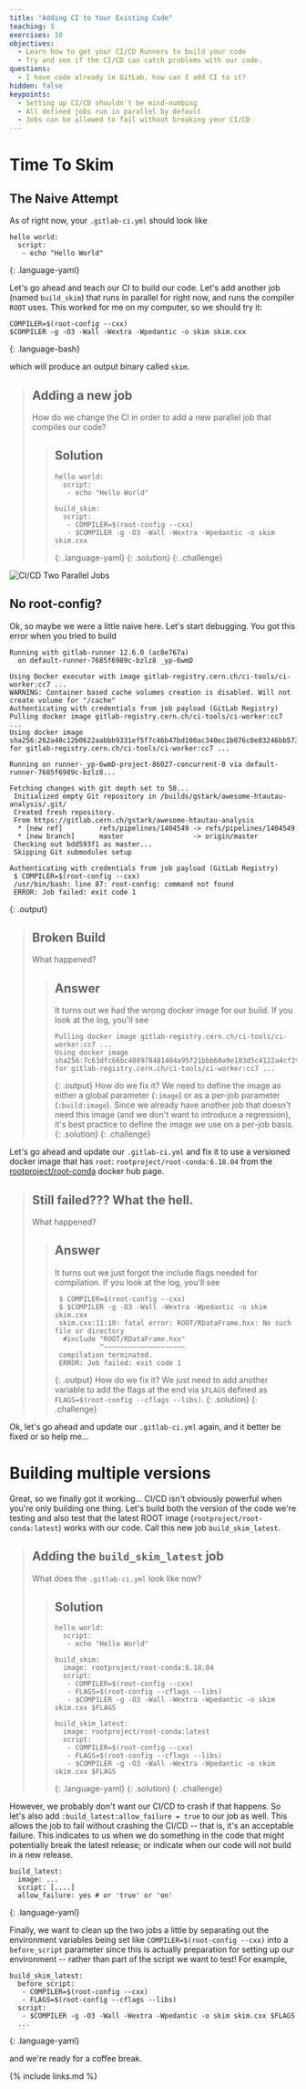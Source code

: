 ```yaml
---
title: "Adding CI to Your Existing Code"
teaching: 5
exercises: 10
objectives:
  - Learn how to get your CI/CD Runners to build your code
  - Try and see if the CI/CD can catch problems with our code.
questions:
  - I have code already in GitLab, how can I add CI to it?
hidden: false
keypoints:
  - Setting up CI/CD shouldn't be mind-numbing
  - All defined jobs run in parallel by default
  - Jobs can be allowed to fail without breaking your CI/CD
---
```


# Time To Skim

## The Naive Attempt

As of right now, your `.gitlab-ci.yml` should look like

~~~
hello world:
  script:
   - echo "Hello World"
~~~
{: .language-yaml}

Let's go ahead and teach our CI to build our code. Let's add another job (named `build_skim`) that runs in parallel for right now, and runs the compiler `ROOT` uses. This worked for me on my computer, so we should try it:

~~~
COMPILER=$(root-config --cxx)
$COMPILER -g -O3 -Wall -Wextra -Wpedantic -o skim skim.cxx
~~~
{: .language-bash}

which will produce an output binary called `skim`.

> ## Adding a new job
>
> How do we change the CI in order to add a new parallel job that compiles our code?
>
> > ## Solution
> > ~~~
> > hello world:
> >   script:
> >    - echo "Hello World"
> >
> > build_skim:
> >   script:
> >    - COMPILER=$(root-config --cxx)
> >    - $COMPILER -g -O3 -Wall -Wextra -Wpedantic -o skim skim.cxx
> > ~~~
> > {: .language-yaml}
> {: .solution}
{: .challenge}

![CI/CD Two Parallel Jobs]({{site.baseurl}}/fig/ci-cd-two-parallel-jobs.png)

## No root-config?

Ok, so maybe we were a little naive here. Let's start debugging. You got this error when you tried to build

~~~
Running with gitlab-runner 12.6.0 (ac8e767a)
  on default-runner-7685f6989c-bzlz8 _yp-6wmD

Using Docker executor with image gitlab-registry.cern.ch/ci-tools/ci-worker:cc7 ...
WARNING: Container based cache volumes creation is disabled. Will not create volume for "/cache"
Authenticating with credentials from job payload (GitLab Registry)
Pulling docker image gitlab-registry.cern.ch/ci-tools/ci-worker:cc7 ...
Using docker image sha256:262a48c12b0622aabbb9331ef5f7c46b47bd100ac340ec1b076c0e83246bb573 for gitlab-registry.cern.ch/ci-tools/ci-worker:cc7 ...

Running on runner-_yp-6wmD-project-86027-concurrent-0 via default-runner-7685f6989c-bzlz8...

Fetching changes with git depth set to 50...
 Initialized empty Git repository in /builds/gstark/awesome-htautau-analysis/.git/
 Created fresh repository.
 From https://gitlab.cern.ch/gstark/awesome-htautau-analysis
  * [new ref]         refs/pipelines/1404549 -> refs/pipelines/1404549
  * [new branch]      master                 -> origin/master
 Checking out bdd593f1 as master...
 Skipping Git submodules setup

Authenticating with credentials from job payload (GitLab Registry)
 $ COMPILER=$(root-config --cxx)
 /usr/bin/bash: line 87: root-config: command not found
 ERROR: Job failed: exit code 1
~~~
{: .output}

> ## Broken Build
>
> What happened?
>
> > ## Answer
> > It turns out we had the wrong docker image for our build. If you look at the log, you'll see
> > ~~~
> > Pulling docker image gitlab-registry.cern.ch/ci-tools/ci-worker:cc7 ...
> > Using docker image sha256:7c63dfc66bc408978481404a95f21bbb60a9e183d5c4122a4cf29a177d3e7375 for gitlab-registry.cern.ch/ci-tools/ci-worker:cc7 ...
> > ~~~
> > {: .output}
> > How do we fix it? We need to define the image as either a global parameter (`:image`) or as a per-job parameter (`:build:image`). Since we already have another job that doesn't need this image (and we don't want to introduce a regression), it's best practice to define the image we use on a per-job basis.
> {: .solution}
{: .challenge}

Let's go ahead and update our `.gitlab-ci.yml` and fix it to use a versioned docker image that has `root`: `rootproject/root-conda:6.18.04` from the [rootproject/root-conda](https://hub.docker.com/r/rootproject/root-conda) docker hub page.

> ## Still failed??? What the hell.
>
> What happened?
>
> > ## Answer
> > It turns out we just forgot the include flags needed for compilation. If you look at the log, you'll see
> > ~~~
> >  $ COMPILER=$(root-config --cxx)
> >  $ $COMPILER -g -O3 -Wall -Wextra -Wpedantic -o skim skim.cxx
> >  skim.cxx:11:10: fatal error: ROOT/RDataFrame.hxx: No such file or directory
> >   #include "ROOT/RDataFrame.hxx"
> >            ^~~~~~~~~~~~~~~~~~~~~
> >  compilation terminated.
> >  ERROR: Job failed: exit code 1
> > ~~~
> > {: .output}
> > How do we fix it? We just need to add another variable to add the flags at the end via `$FLAGS` defined as `FLAGS=$(root-config --cflags --libs)`.
> {: .solution}
{: .challenge}

Ok, let's go ahead and update our `.gitlab-ci.yml` again, and it better be fixed or so help me...

# Building multiple versions

Great, so we finally got it working... CI/CD isn't obviously powerful when you're only building one thing. Let's build both the version of the code we're testing and also test that the latest ROOT image (`rootproject/root-conda:latest`) works with our code. Call this new job `build_skim_latest`.

> ## Adding the `build_skim_latest` job
>
> What does the `.gitlab-ci.yml` look like now?
>
> > ## Solution
> > ~~~
> > hello world:
> >   script:
> >    - echo "Hello World"
> >
> > build_skim:
> >   image: rootproject/root-conda:6.18.04
> >   script:
> >    - COMPILER=$(root-config --cxx)
> >    - FLAGS=$(root-config --cflags --libs)
> >    - $COMPILER -g -O3 -Wall -Wextra -Wpedantic -o skim skim.cxx $FLAGS
> >
> > build_skim_latest:
> >   image: rootproject/root-conda:latest
> >   script:
> >    - COMPILER=$(root-config --cxx)
> >    - FLAGS=$(root-config --cflags --libs)
> >    - $COMPILER -g -O3 -Wall -Wextra -Wpedantic -o skim skim.cxx $FLAGS
> > ~~~
> > {: .language-yaml}
> {: .solution}
{: .challenge}

However, we probably don't want our CI/CD to crash if that happens. So let's also add `:build_latest:allow_failure = true` to our job as well. This allows the job to fail without crashing the CI/CD -- that is, it's an acceptable failure. This indicates to us when we do something in the code that might potentially break the latest release; or indicate when our code will not build in a new release.

~~~
build_latest:
  image: ...
  script: [....]
  allow_failure: yes # or 'true' or 'on'
~~~
{: .language-yaml}

Finally, we want to clean up the two jobs a little by separating out the environment variables being set like `COMPILER=$(root-config --cxx)` into a `before_script` parameter since this is actually preparation for setting up our environment -- rather than part of the script we want to test! For example,

~~~
build_skim_latest:
  before_script:
   - COMPILER=$(root-config --cxx)
   - FLAGS=$(root-config --cflags --libs)
  script:
   - $COMPILER -g -O3 -Wall -Wextra -Wpedantic -o skim skim.cxx $FLAGS
  ...
~~~
{: .language-yaml}

and we're ready for a coffee break.

{% include links.md %}
